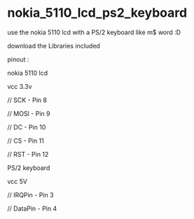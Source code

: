 # nokia_5110_lcd_ps2_keyboard
use the nokia 5110 lcd with a PS/2 keyboard like m$ word :D

download the Libraries included

pinout :


nokia 5110 lcd 

vcc 3.3v

//      SCK  - Pin 8

//      MOSI - Pin 9

//      DC   - Pin 10

//      CS   - Pin 11

//      RST  - Pin 12


PS/2 keyboard

vcc 5V

//      IRQPin  - Pin 3

//      DataPin - Pin 4
